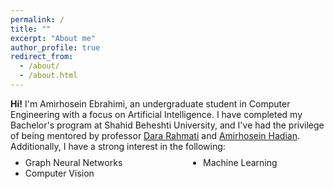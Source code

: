 ```yaml
---
permalink: /
title: ""
excerpt: "About me"
author_profile: true
redirect_from: 
  - /about/
  - /about.html
---
```

<style>
.farsi { font-family:PERSWEB; font-weight: bold; font-size:11pt; }
.header-color { color:#0f2b46; }
.twocol { columns: 2 }
ul.twocol { width: 110%; }
</style>

**Hi!** I'm Amirhosein Ebrahimi, an undergraduate student in Computer Engineering with a focus on Artificial Intelligence. I have completed my Bachelor's program at Shahid Beheshti University, and I've had the privilege of being mentored by professor [Dara&nbsp;Rahmati](https://scholar.google.com/citations?user=xwJgOl0AAAAJ&hl=en) and [Amirhosein&nbsp;Hadian](https://scholar.google.com/citations?user=qbOoaykAAAAJ&hl=en). <!--I am excited to embark on my Master's journey at the University of Ottawa, where I will be working under the supervision of Professor [Arvind&nbsp;Mer](https://scholar.google.com/citations?user=Xy6KKl8AAAAJ&hl=en) and [Marcel&nbsp;Turcotte](https://scholar.google.com/citations?user=CWnhaywAAAAJ&hl=en). -->Additionally, I have a strong interest in the following: 

<ul class='twocol' style="margin-top: -1%;" markdown='1'>
<li> Graph Neural Networks</li>
<li> Computer Vision</li>
<!--<li> Computational Pathology</li>-->
<!--<li> Bioinformatics</li>-->
<li> Machine Learning</li>
</ul>
